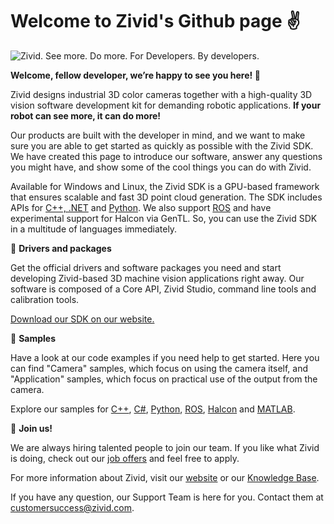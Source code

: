 # Welcome to Zivid's Github page :v:

![Zivid. See more. Do more. For Developers. By developers.][header-image]

**Welcome, fellow developer, we’re happy to see you here! :tada:**

Zivid designs industrial 3D color cameras together with a high-quality 3D vision software development kit for demanding robotic
applications. **If your robot can see more, it can do more!**

Our products are built with the developer in mind, and we want to make sure you are able to get started as quickly as
possible with the Zivid SDK. We have created this page to introduce our software, answer any questions you might have,
and show some of the cool things you can do with Zivid.

Available for Windows and Linux, the Zivid SDK is a GPU-based framework that ensures scalable and fast 3D point cloud generation.
The SDK includes APIs for [C++, .NET](https://www.zivid.com/software/api-documentation) and [Python](https://github.com/zivid/zivid-python). We also support [ROS](https://github.com/zivid/zivid-ros) and have experimental support for Halcon via GenTL.
So, you can use the Zivid SDK in a multitude of languages immediately.

:rocket: **Drivers and packages**

Get the official drivers and software packages you need and start developing Zivid-based 3D machine vision applications
right away. Our software is composed of a Core API, Zivid Studio, command line tools and calibration tools.

[Download our SDK on our website.](https://www.zivid.com/download-software)

:rocket: **Samples**

Have a look at our code examples if you need help to get started. Here you can find "Camera" samples,
which focus on using the camera itself, and "Application" samples, which focus on practical use of the output from the camera.

Explore our samples for [C++](https://github.com/zivid/zivid-cpp-samples), [C#](https://github.com/zivid/zivid-csharp-samples), [Python](https://github.com/zivid/zivid-python-samples), [ROS](https://github.com/zivid/zivid-ros/tree/master/zivid_samples), [Halcon](https://github.com/zivid/zivid-halcon-samples) and [MATLAB](https://github.com/zivid/zivid-matlab-samples).

:rocket: **Join us!**

We are always hiring talented people to join our team. If you like what Zivid is doing,
check out our [job offers](https://www.zivid.com/jobs) and feel free to apply.

For more information about Zivid, visit our [website](https://www.zivid.com/) or our [Knowledge Base](https://support.zivid.com/latest/).

If you have any question, our Support Team is here for you. Contact them at [customersuccess@zivid.com](mailto:customersuccess@zivid.com).

[header-image]: https://www.zivid.com/hubfs/softwarefiles/images/zivid-generic-github-header.png
